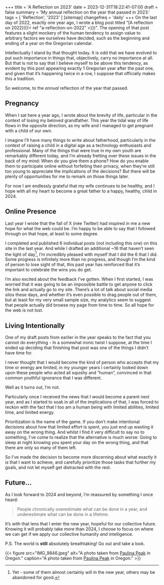 +++
title = 'A Reflection on 2023'
date = 2023-12-31T18:22:41-07:00
draft = false
summary = 'My annual reflection on the year that passed in 2023.'
tags = [
    'Reflection',
    '2023'
]
[sitemap]
    changefreq = 'daily'
+++
On the last day of 2022, exactly one year ago, I wrote a blog post titled “[A reflection on 2022]({{< ref "a-reflection-on-2022" >}})”. The opening of that post features a slight mockery of the human tendency to assign value to arbitrary factors we ourselves have decided, such as the beginning and ending of a year on the Gregorian calendar.

Intellectually I stand by that thought today. It is odd that we have evolved to put such importance in things that, objectively, carry no importance at all. But that is not to say that I believe myself to be above this tendency, as evident by this post appearing exactly 1 Gregorian year after the past one, and given that it’s happening twice in a row, I suppose that officially makes this a tradition.

So welcome, to the *annual* reflection of the year that passed.

## Pregnancy

When I sat here a year ago, I wrote about the brevity of life, particular in the context of losing my beloved grandfather. This year the tidal way of life flows in the opposite direction, as my wife and I managed to get pregnant with a child of our own.

I imagine I’ll have many things to write about fatherhood, particularly in the context of raising a child in a digital age as a technology enthusiasts and professional. Many of the things that were true in my own youth are remarkably different today, and I’m already fretting over these issues in the back of my mind: When do you give them a phone? How do you enable them to participate online without forfeiting their privacy, when they’re still too young to appreciate the implications of the decisions? But there will be plenty of opportunities for me to remark on those things later.

For now I am endlessly grateful that my wife continues to be healthy, and I hope with all my heart to become a great father to a happy, healthy, child in 2024.

## Online Presence

Last year I wrote that the fall of X (née Twitter) had inspired in me a new hope for what the web could be. I’m happy to be able to say that I followed through on that hope, at least to some degree.

I completed and published 6 individual posts (not including this one) on this site in the last year. And while I drafted an additional ~16 that haven’t seen the light of day[^1], I’m incredibly pleased with myself that I did the 6 that I did. Some progress is infinitely more than no progress, and though I’m the kind of person to lose sight of that, this past year has reinforced that it’s important to celebrate the wins you do get.

[^1]: Yet - some of them almost certainly will in the new year, others may be abandoned for good.

I’m also excited about the feedback I’ve gotten. When I first started, I was worried that it was going to be an impossible battle to get anyone to click the link and actually go to my site. There’s a lot of talk about social media silos these days, and whether it’s even possible to drag people out of them, but at least for my very small sample size, my analytics seem to suggest that people actually did browse my page from time to time. So all hope for the web is not lost.

## Living Intentionally

One of my draft posts from earlier in the year speaks to the fact that you cannot do everything - In a somewhat ironic twist I suppose, at the time I ended up deciding that finishing that post was one of the things I didn’t have time for.

I never thought that I would become the kind of person who accepts that my time or energy are limited, in my younger years I certainly looked down upon these people who acted all squishy and “human”, convinced in that common youthful ignorance that I was different.

Well as it turns out, I’m not.

Particularly once I received the news that I would become a parent next year, and as I started to soak in all of the implications of that, I was forced to reckon with the fact that I too am a human being with limited abilities, limited time, and limited energy.

Prioritization is the name of the game. If you don’t make intentional decisions about how that limited effort is spent, you just end up wasting it away on the wrong thing. And whilst I find it very difficult to say no to something, I’ve come to realize that the alternative is much worse: Going to sleep at night knowing you spent your day on the wrong thing, and that there are only so many of them left.

So I’ve made the decision to become more discerning about what exactly it is that I want to achieve, and carefully prioritize those tasks that further my goals, and not let myself get distracted with the rest.

## Future…

As I look forward to 2024 and beyond, I’m reassured by something I once heard:

> People chronically overestimate what can be done in a year, and underestimate what can be done in a lifetime.

It’s with that lens that I enter the new year, hopeful for our collective future. Knowing it will probably take more than 2024, I choose to focus on where we can get if we apply our collective humanity *and* intelligence.

P.S. The world is **still** absolutely breathtaking! Go out and take a look.

{{< figure src="IMG_9846.jpeg" alt="A photo taken from [Paulina Peak](https://en.wikipedia.org/wiki/Paulina_Peak) in Oregon." caption="A photo taken from [Paulina Peak](https://en.wikipedia.org/wiki/Paulina_Peak) in Oregon." >}}
